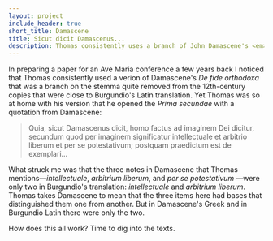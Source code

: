 ```yaml
---
layout: project
include_header: true
short_title: Damascene
title: Sicut dicit Damascenus...
description: Thomas consistently uses a branch of John Damascene's <em>De fide orthodoxa</em> that was at some remove from Burgundio's translation
---
```

In preparing a paper for an Ave Maria conference a few years back I noticed that Thomas consistently used a verion of Damascene's _De fide orthodoxa_ that was a branch on the stemma quite removed from the 12th-century copies that were close to Burgundio's Latin translation. Yet Thomas was so at home with his version that he opened the _Prima secundae_ with a quotation from Damascene:

> Quia, sicut Damascenus dicit, homo factus ad imaginem Dei dicitur, secundum quod per imaginem significatur intellectuale et arbitrio liberum et per se potestativum; postquam praedictum est de exemplari...

What struck me was that the three notes in Damascene that Thomas mentions—_intellectuale_, _arbitrium liberum_, and _per se potestativum_ —were only two in Burgundio's translation: _intellectuale_ and _arbitrium liberum_. Thomas takes Damascene to mean that the three items here had bases that distinguished them one from another. But in Damascene's Greek and in Burgundio Latin there were only the two.

How does this all work? Time to dig into the texts.
